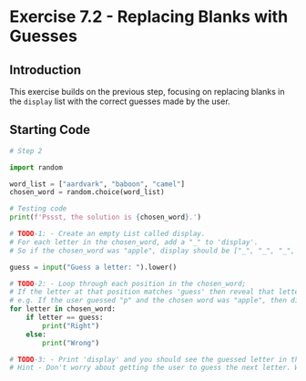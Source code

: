 # Exercise 7.2 - Replacing Blanks with Guesses

## Introduction

This exercise builds on the previous step, focusing on replacing blanks in the `display` list with the correct guesses
made by the user.

## Starting Code

```python
# Step 2

import random

word_list = ["aardvark", "baboon", "camel"]
chosen_word = random.choice(word_list)

# Testing code
print(f'Pssst, the solution is {chosen_word}.')

# TODO-1: - Create an empty List called display.
# For each letter in the chosen_word, add a "_" to 'display'.
# So if the chosen_word was "apple", display should be ["_", "_", "_", "_", "_"] with 5 "_" representing each letter to guess.

guess = input("Guess a letter: ").lower()

# TODO-2: - Loop through each position in the chosen_word;
# If the letter at that position matches 'guess' then reveal that letter in the display at that position.
# e.g. If the user guessed "p" and the chosen word was "apple", then display should be ["_", "p", "p", "_", "_"].
for letter in chosen_word:
    if letter == guess:
        print("Right")
    else:
        print("Wrong")

# TODO-3: - Print 'display' and you should see the guessed letter in the correct position and every other letter replace with "_".
# Hint - Don't worry about getting the user to guess the next letter. We'll tackle that in step 3.

```